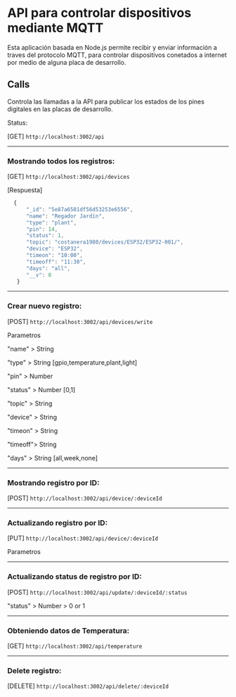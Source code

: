 # API para controlar dispositivos mediante MQTT

Esta aplicación basada en Node.js permite recibir y enviar información a traves del protocolo MQTT, para controlar dispositivos conetados a internet por medio de alguna placa de desarrollo.


## Calls
Controla las llamadas a la API para publicar los estados de los pines digitales en las placas de desarrollo.

Status:

[GET] `http://localhost:3002/api`

-------------------

### Mostrando todos los registros:

[GET] `http://localhost:3002/api/devices`

[Respuesta]

```javascript 
  {
      "_id": "5e87a6501df56d53253e6556",
      "name": "Regador Jardín",
      "type": "plant",
      "pin": 14,
      "status": 1,
      "topic": "costanera1980/devices/ESP32/ESP32-001/",
      "device": "ESP32",
      "timeon": "10:00",
      "timeoff": "11:30",
      "days": "all",
      "__v": 0
   }
```
-------------------

### Crear nuevo registro:

[POST] `http://localhost:3002/api/devices/write`

Parametros

"name"   > String

"type"   > String   [gpio,temperature,plant,light]

"pin"    > Number

"status" > Number   [0,1]

"topic"  > String

"device" > String

"timeon" > String

"timeoff"> String

"days"   > String   [all,week,none]


-------------------

### Mostrando registro por ID:

[POST] `http://localhost:3002/api/device/:deviceId`

-------------------

### Actualizando registro por ID:

[PUT] `http://localhost:3002/api/device/:deviceId`

Parametros

-------------------

### Actualizando status de registro por ID:

[POST] `http://localhost:3002/api/update/:deviceId/:status`

"status" > Number > 0 or 1

-------------------

### Obteniendo datos de Temperatura:

[GET] `http://localhost:3002/api/temperature`

-------------------

### Delete registro:

[DELETE] `http://localhost:3002/api/delete/:deviceId`


